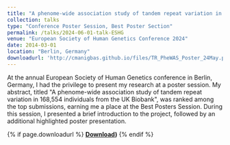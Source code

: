 ```yaml
---
title: "A phenome-wide association study of tandem repeat variation in 168,554 individuals from the UK Biobank"
collection: talks
type: "Conference Poster Session, Best Poster Section"
permalink: /talks/2024-06-01-talk-ESHG
venue: "European Society of Human Genetics Conference 2024"
date: 2014-03-01
location: "Berlin, Germany"
downloadurl: 'http://cmanigbas.github.io/files/TR_PheWAS_Poster_24May.pdf'
---
```


At the annual European Society of Human Genetics conference in Berlin, Germany, I had the privilege to present my research at a poster session. My abstract, titled "A phenome-wide association study of tandem repeat variation in 168,554 individuals from the UK Biobank", was ranked among the top submissions, earning me a place at the Best Posters Session. During this session, I presented a brief introduction to the project, followed by an additional highlighted poster presentation.

{% if page.downloadurl %}
**[Download](http://cmanigbas.github.io/files/TR_PheWAS_Poster_24May.pdf))**
{% endif %}

